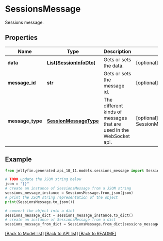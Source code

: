 # SessionsMessage

Sessions message.

## Properties

Name | Type | Description | Notes
------------ | ------------- | ------------- | -------------
**data** | [**List[SessionInfoDto]**](SessionInfoDto.md) | Gets or sets the data. | [optional] 
**message_id** | **str** | Gets or sets the message id. | [optional] 
**message_type** | [**SessionMessageType**](SessionMessageType.md) | The different kinds of messages that are used in the WebSocket api. | [optional] [readonly] [default to SessionMessageType.SESSIONS]

## Example

```python
from jellyfin.generated.api_10_11.models.sessions_message import SessionsMessage

# TODO update the JSON string below
json = "{}"
# create an instance of SessionsMessage from a JSON string
sessions_message_instance = SessionsMessage.from_json(json)
# print the JSON string representation of the object
print(SessionsMessage.to_json())

# convert the object into a dict
sessions_message_dict = sessions_message_instance.to_dict()
# create an instance of SessionsMessage from a dict
sessions_message_from_dict = SessionsMessage.from_dict(sessions_message_dict)
```
[[Back to Model list]](README.md#documentation-for-models) [[Back to API list]](README.md#documentation-for-api-endpoints) [[Back to README]](README.md)


